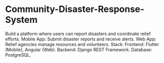 # Community-Disaster-Response-System
Build a platform where users can report disasters and coordinate relief efforts.  Mobile App: Submit disaster reports and receive alerts. Web App: Relief agencies manage resources and volunteers. Stack:  Frontend: Flutter (Mobile), Angular (Web). Backend: Django REST Framework. Database: PostgreSQL.
